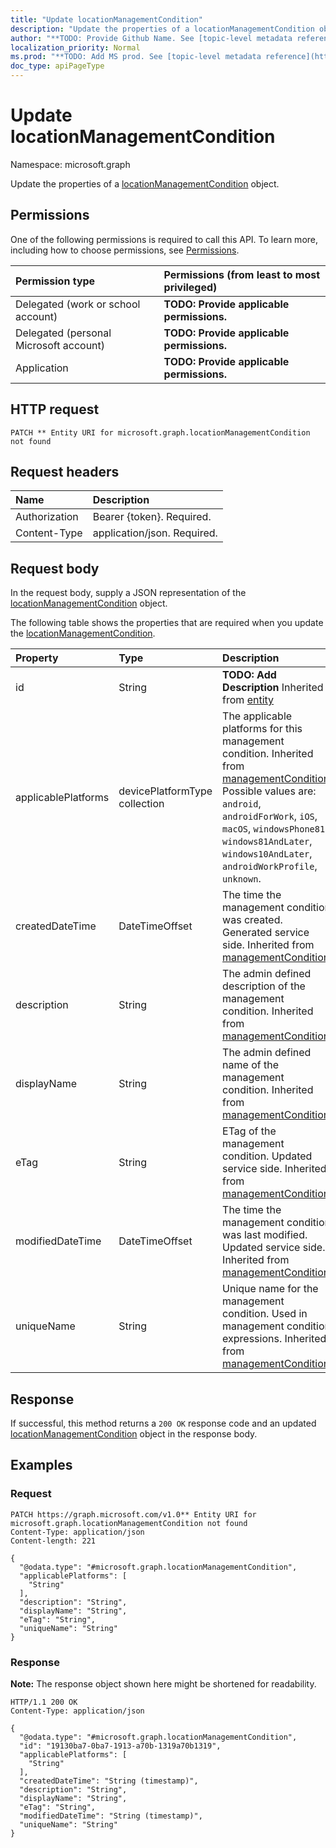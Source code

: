 ```yaml
---
title: "Update locationManagementCondition"
description: "Update the properties of a locationManagementCondition object."
author: "**TODO: Provide Github Name. See [topic-level metadata reference](https://msgo.azurewebsites.net/add/document/guidelines/metadata.html#topic-level-metadata)**"
localization_priority: Normal
ms.prod: "**TODO: Add MS prod. See [topic-level metadata reference](https://msgo.azurewebsites.net/add/document/guidelines/metadata.html#topic-level-metadata)**"
doc_type: apiPageType
---
```


# Update locationManagementCondition
Namespace: microsoft.graph



Update the properties of a [locationManagementCondition](../resources/locationmanagementcondition.md) object.

## Permissions
One of the following permissions is required to call this API. To learn more, including how to choose permissions, see [Permissions](/graph/permissions-reference).

|Permission type|Permissions (from least to most privileged)|
|:---|:---|
|Delegated (work or school account)|**TODO: Provide applicable permissions.**|
|Delegated (personal Microsoft account)|**TODO: Provide applicable permissions.**|
|Application|**TODO: Provide applicable permissions.**|

## HTTP request

<!-- {
  "blockType": "ignored"
}
-->
``` http
PATCH ** Entity URI for microsoft.graph.locationManagementCondition not found
```

## Request headers
|Name|Description|
|:---|:---|
|Authorization|Bearer {token}. Required.|
|Content-Type|application/json. Required.|

## Request body
In the request body, supply a JSON representation of the [locationManagementCondition](../resources/locationmanagementcondition.md) object.

The following table shows the properties that are required when you update the [locationManagementCondition](../resources/locationmanagementcondition.md).

|Property|Type|Description|
|:---|:---|:---|
|id|String|**TODO: Add Description** Inherited from [entity](../resources/entity.md)|
|applicablePlatforms|devicePlatformType collection|The applicable platforms for this management condition. Inherited from [managementCondition](../resources/managementcondition.md). Possible values are: `android`, `androidForWork`, `iOS`, `macOS`, `windowsPhone81`, `windows81AndLater`, `windows10AndLater`, `androidWorkProfile`, `unknown`.|
|createdDateTime|DateTimeOffset|The time the management condition was created. Generated service side. Inherited from [managementCondition](../resources/managementcondition.md)|
|description|String|The admin defined description of the management condition. Inherited from [managementCondition](../resources/managementcondition.md)|
|displayName|String|The admin defined name of the management condition. Inherited from [managementCondition](../resources/managementcondition.md)|
|eTag|String|ETag of the management condition. Updated service side. Inherited from [managementCondition](../resources/managementcondition.md)|
|modifiedDateTime|DateTimeOffset|The time the management condition was last modified. Updated service side. Inherited from [managementCondition](../resources/managementcondition.md)|
|uniqueName|String|Unique name for the management condition. Used in management condition expressions. Inherited from [managementCondition](../resources/managementcondition.md)|



## Response

If successful, this method returns a `200 OK` response code and an updated [locationManagementCondition](../resources/locationmanagementcondition.md) object in the response body.

## Examples

### Request
<!-- {
  "blockType": "request",
  "name": "update_locationmanagementcondition"
}
-->
``` http
PATCH https://graph.microsoft.com/v1.0** Entity URI for microsoft.graph.locationManagementCondition not found
Content-Type: application/json
Content-length: 221

{
  "@odata.type": "#microsoft.graph.locationManagementCondition",
  "applicablePlatforms": [
    "String"
  ],
  "description": "String",
  "displayName": "String",
  "eTag": "String",
  "uniqueName": "String"
}
```


### Response
**Note:** The response object shown here might be shortened for readability.
<!-- {
  "blockType": "response",
  "truncated": true
}
-->
``` http
HTTP/1.1 200 OK
Content-Type: application/json

{
  "@odata.type": "#microsoft.graph.locationManagementCondition",
  "id": "19130ba7-0ba7-1913-a70b-1319a70b1319",
  "applicablePlatforms": [
    "String"
  ],
  "createdDateTime": "String (timestamp)",
  "description": "String",
  "displayName": "String",
  "eTag": "String",
  "modifiedDateTime": "String (timestamp)",
  "uniqueName": "String"
}
```

